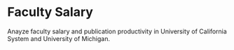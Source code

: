 # Faculty Salary

Anayze faculty salary and publication productivity in University of California System and University of Michigan.
